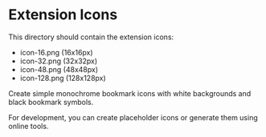 # Extension Icons

This directory should contain the extension icons:
- icon-16.png (16x16px)
- icon-32.png (32x32px)  
- icon-48.png (48x48px)
- icon-128.png (128x128px)

Create simple monochrome bookmark icons with white backgrounds and black bookmark symbols.

For development, you can create placeholder icons or generate them using online tools.